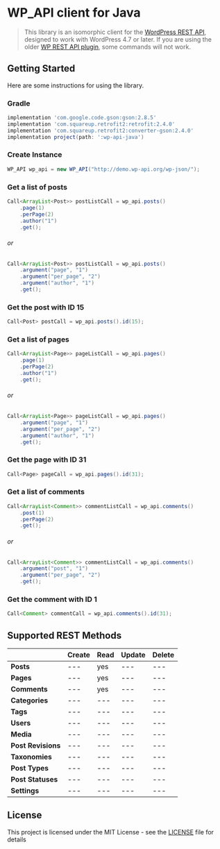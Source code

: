 # WP_API client for Java

> This library is an isomorphic client for the [WordPress REST API](http://developer.wordpress.org/rest-api), designed to work with WordPress 4.7 or later. If you are using the older [WP REST API plugin](https://github.com/WP-API/WP-API), some commands will not work.

## Getting Started

Here are some instructions for using the library.

### Gradle

```groovy
implementation 'com.google.code.gson:gson:2.8.5'
implementation 'com.squareup.retrofit2:retrofit:2.4.0'
implementation 'com.squareup.retrofit2:converter-gson:2.4.0'
implementation project(path: ':wp-api-java')
```

### Create Instance

```java
WP_API wp_api = new WP_API("http://demo.wp-api.org/wp-json/");
```

### Get a list of posts

```java
Call<ArrayList<Post>> postListCall = wp_api.posts()
    .page(1)
    .perPage(2)
    .author("1")
    .get();
```

###### or

```java
Call<ArrayList<Post>> postListCall = wp_api.posts()
    .argument("page", "1")
    .argument("per_page", "2")
    .argument("author", "1")
    .get();
```

### Get the post with ID 15

```java
Call<Post> postCall = wp_api.posts().id(15);
```

### Get a list of pages

```java
Call<ArrayList<Page>> pageListCall = wp_api.pages()
    .page(1)
    .perPage(2)
    .author("1")
    .get();
```

###### or

```java
Call<ArrayList<Page>> pageListCall = wp_api.pages()
    .argument("page", "1")
    .argument("per_page", "2")
    .argument("author", "1")
    .get();
```

### Get the page with ID 31

```java
Call<Page> pageCall = wp_api.pages().id(31);
```

### Get a list of comments
```java
Call<ArrayList<Comment>> commentListCall = wp_api.comments()
    .post(1)
    .perPage(2)
    .get();
```

###### or

```java
Call<ArrayList<Comment>> commentListCall = wp_api.comments()
    .argument("post", "1")
    .argument("per_page", "2")
    .get();
```

### Get the comment with ID 1

```java
Call<Comment> commentCall = wp_api.comments().id(31);
```

## Supported REST Methods

|                    | Create  | Read    | Update  | Delete  |
|--------------------|---------|---------|---------|---------|
| **Posts**          | ---     | yes     | ---     | ---     |
| **Pages**          | ---     | yes     | ---     | ---     |
| **Comments**       | ---     | yes     | ---     | ---     |
| **Categories**     | ---     | ---     | ---     | ---     |
| **Tags**           | ---     | ---     | ---     | ---     |
| **Users**          | ---     | ---     | ---     | ---     |
| **Media**          | ---     | ---     | ---     | ---     |
| **Post Revisions** | ---     | ---     | ---     | ---     |
| **Taxonomies**     | ---     | ---     | ---     | ---     |
| **Post Types**     | ---     | ---     | ---     | ---     |
| **Post Statuses**  | ---     | ---     | ---     | ---     |
| **Settings**       | ---     | ---     | ---     | ---     |

## License

This project is licensed under the MIT License - see the [LICENSE](https://github.com/eduardorengifo/wp-api-java/blob/master/LICENSE) file for details